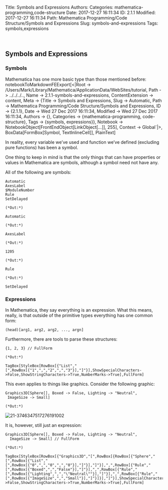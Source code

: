 Title: Symbols and Expressions
Authors: 
Categories: mathematica-programming,code-structure
Date: 2017-12-27 16:11:34
ID: 2.1.1
Modified: 2017-12-27 16:11:34
Path: Mathematica Programming/Code Structure/Symbols and Expressions
Slug: symbols-and-expressions
Tags: symbols,expressions

<a id="symbols-and-expressions" style="width:0;height:0;margin:0;padding:0;">&zwnj;</a>

## Symbols and Expressions

### Symbols

Mathematica has one more basic type than those mentioned before:  notebookToMarkdownFEExport[<|Root -> /Users/Mark/Library/Mathematica/ApplicationData/WebSites/tutorial, Path -> ../../../.., Name -> 2.1.1-symbols-and-expressions, ContentExtension -> content, Meta -> {Title -> Symbols and Expressions, Slug -> Automatic, Path -> Mathematica Programming/Code Structure/Symbols and Expressions, ID -> {2.1.1}, Date -> Wed 27 Dec 2017 16:11:34, Modified -> Wed 27 Dec 2017 16:11:34, Authors -> {}, Categories -> {mathematica-programming, code-structure}, Tags -> {symbols, expressions}}, Notebook -> NotebookObject[FrontEndObject[LinkObject[…]], 255], Context -> Global`|>, BoxData[FormBox[Symbol, TextInlineCell]], PlainText]

In reality, every variable we’ve used and function we’ve defined (excluding pure functions) has been a symbol.

One thing to keep in mind is that the only things that can have properties or values in Mathematica are symbols, although a symbol need not have any.

All of the following are symbols:

	Automatic
	AxesLabel
	$ModuleNumber
	Rule
	SetDelayed

	(*Out:*)
	
	Automatic

	(*Out:*)
	
	AxesLabel

	(*Out:*)
	
	1205

	(*Out:*)
	
	Rule

	(*Out:*)
	
	SetDelayed

### Expressions

In Mathematica, they say everything is an expression. What this means, really, is that outside of the primitive types everything has one common form:

	(head)[arg1, arg2, arg2, ..., argn]

Furthermore, there are tools to parse these structures:

	{1, 2, 3} // FullForm

	(*Out:*)
	
	TagBox[StyleBox[RowBox[{"List","[",RowBox[{"1",",","2",",","3"}],"]"}],ShowSpecialCharacters->False,ShowStringCharacters->True,NumberMarks->True],FullForm]

This even applies to things like graphics. Consider the following graphic:

	Graphics3D[Sphere[], Boxed -> False, Lighting -> "Neutral", 
	 ImageSize -> Small]

	(*Out:*)
	
![21-3746347517276191002]({filename}/img/21-3746347517276191002.png)

It is, however, still just an expression:

	Graphics3D[Sphere[], Boxed -> False, Lighting -> "Neutral", 
	  ImageSize -> Small] // FullForm

	(*Out:*)
	
	TagBox[StyleBox[RowBox[{"Graphics3D","[",RowBox[{RowBox[{"Sphere","[",RowBox[{"List","[",RowBox[{"0",",","0",",","0"}],"]"}],"]"}],",",RowBox[{"Rule","[",RowBox[{"Boxed",",","False"}],"]"}],",",RowBox[{"Rule","[",RowBox[{"Lighting",",","\"Neutral\""}],"]"}],",",RowBox[{"Rule","[",RowBox[{"ImageSize",",","Small"}],"]"}]}],"]"}],ShowSpecialCharacters->False,ShowStringCharacters->True,NumberMarks->True],FullForm]
